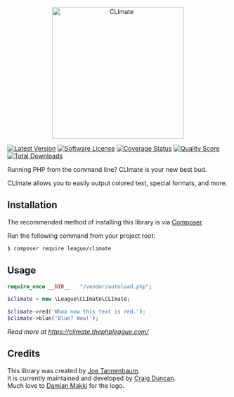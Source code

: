 <p align="center"><img src="http://climate.thephpleague.com/img/CLImate_Blink.gif" width="300" alt="CLImate" /></p>

[![Latest Version](https://img.shields.io/github/tag/thephpleague/climate.svg?style=flat&label=release)](https://github.com/thephpleague/climate/tags)
[![Software License](https://img.shields.io/badge/license-MIT-brightgreen.svg?style=flat)](LICENSE.md)
[![Coverage Status](https://img.shields.io/scrutinizer/coverage/g/thephpleague/climate.svg?style=flat)](https://scrutinizer-ci.com/g/thephpleague/climate/code-structure)
[![Quality Score](https://img.shields.io/scrutinizer/g/thephpleague/climate.svg?style=flat)](https://scrutinizer-ci.com/g/thephpleague/climate)
[![Total Downloads](https://img.shields.io/packagist/dt/league/climate.svg?style=flat)](https://packagist.org/packages/league/climate)

Running PHP from the command line? CLImate is your new best bud.

CLImate allows you to easily output colored text, special formats, and more.


## Installation

The recommended method of installing this library is via [Composer](https://getcomposer.org/).

Run the following command from your project root:

```bash
$ composer require league/climate
```


## Usage

```php
require_once __DIR__ . "/vendor/autoload.php";

$climate = new \League\CLImate\CLImate;

$climate->red('Whoa now this text is red.');
$climate->blue('Blue? Wow!');
```

_Read more at https://climate.thephpleague.com/_  


## Credits

This library was created by [Joe Tannenbaum](https://joe.codes/).  
It is currently maintained and developed by [Craig Duncan](https://twitter.com/duncan3dc).  
Much love to [Damian Makki](https://dribbble.com/damianmakki) for the logo.    

